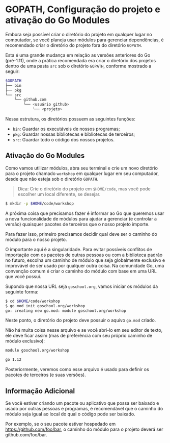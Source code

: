 # GOPATH, Configuração do projeto e ativação do Go Modules

Embora seja possível criar o diretório do projeto em qualquer lugar no computador, se você planeja usar módulos para gerenciar dependências, é recomendado criar o diretório do projeto fora do diretório `GOPATH`.

Esta é uma grande mudança em relação as versões anteriores do Go (pré-1.11), onde a prática recomendada era criar o diretório dos projetos dentro de uma pasta `src` sob o diretório `GOPATH`, conforme mostrado a seguir:

```bash
$GOPATH
├── bin
├── pkg
└── src
    └── github.com
        └── <usuário github>
            └── <projeto>
```

Nessa estrutura, os diretórios possuem as seguintes funções:
- `bin`: Guardar os executáveis de nossos programas;
- `pkg`: Guardar nossas bibliotecas e bibliotecas de terceiros;
- `src`: Guardar todo o código dos nossos projetos.

## Ativação do Go Modules

Como vamos utilizar módulos, abra seu terminal e crie um novo diretório para o projeto chamado `workshop` em qualquer lugar em seu computador, desde que não esteja sob o diretório `GOPATH`.

> Dica: Crie o diretório do projeto em `$HOME/code`, mas você pode escolher um local diferente, se desejar.

```bash
$ mkdir -p $HOME/code/workshop
```

A próxima coisa que precisamos fazer é informar ao Go que queremos usar a nova funcionalidade de módulos para ajudar a gerenciar (e controlar a versão) quaisquer pacotes de terceiros que o nosso projeto importe.

Para fazer isso, primeiro precisamos decidir qual deve ser o caminho do módulo para o nosso projeto.

O importante aqui é a singularidade. Para evitar possíveis conflitos de importação com os pacotes de outras pessoas ou com a biblioteca padrão no futuro, escolha um caminho de módulo que seja globalmente exclusivo e improvável de ser usado por qualquer outra coisa. Na comunidade Go, uma convenção comum é criar o caminho do módulo com base em uma URL que você possui.

Supondo que nossa URL seja `goschool.org`, vamos iniciar os módulos da seguinte forma:

```bash
$ cd $HOME/code/workshop
$ go mod init goschool.org/workshop
go: creating new go.mod: module goschool.org/workshop
```

Neste ponto, o diretório do projeto deve possuir o aquivo `go.mod` criado.

Não há muita coisa nesse arquivo e se você abri-lo em seu editor de texto, ele deve ficar assim (mas de preferência com seu próprio caminho de módulo exclusivo):

```bash
module goschool.org/workshop

go 1.12
```

Posteriormente, veremos como esse arquivo é usado para definir os pacotes de terceiros (e suas versões).

## Informação Adicional

Se você estiver criando um pacote ou aplicativo que possa ser baixado e usado por outras pessoas e programas, é recomendável que o caminho do módulo seja igual ao local do qual o código pode ser baixado.

Por exemplo, se o seu pacote estiver hospedado em https://github.com/foo/bar, o caminho do módulo para o projeto deverá ser github.com/foo/bar.
